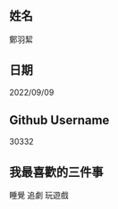 姓名
----
鄭羽絜

日期
----
2022/09/09

Github Username
---------------
30332

我最喜歡的三件事
---------------
睡覺 追劇 玩遊戲